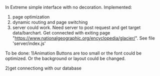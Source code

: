 In Extreme simple interface with no decoration.
Implemented: 
1) page optimization
2) dynamic routing and page switching
3) server could work.
Need server to post request and get target data/barchart.
Get connected with exiting page "https://www.nationalgeographic.org/encyclopedia/glacier/".
See file 'server/index.js'

To be done:
1)Animation
Buttons are too small or the font could be optimized.
Or the background or layout could be changed.

2)get connectiong with our database